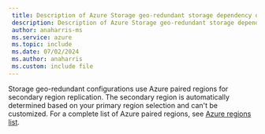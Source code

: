 ```yaml
---
 title: Description of Azure Storage geo-redundant storage dependency on paired regions
 description: Description of Azure Storage geo-redundant storage dependency on paired regions
 author: anaharris-ms
 ms.service: azure
 ms.topic: include
 ms.date: 07/02/2024
 ms.author: anaharris
 ms.custom: include file
---
```


Storage geo-redundant configurations use Azure paired regions for secondary region replication. The secondary region is automatically determined based on your primary region selection and can't be customized. For a complete list of Azure paired regions, see [Azure regions list](../../regions-list.md).
